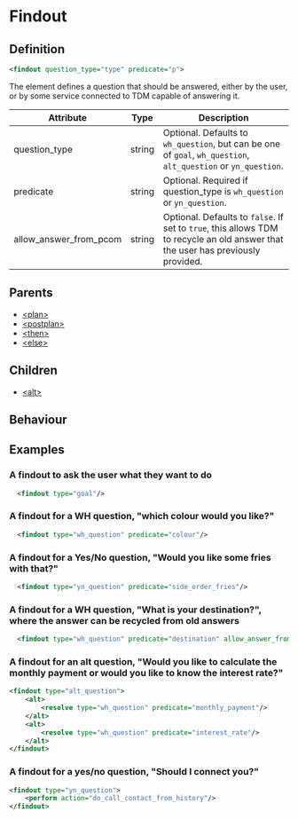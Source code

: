 # Findout
## Definition
```xml
<findout question_type="type" predicate="p">
```

The element defines a question that should be answered, either by the
user, or by some service connected to TDM capable of answering it.


Attribute | Type | Description |
--- | --- | --- |
question\_type | string | Optional. Defaults to `wh_question`, but can be one of `goal`, `wh_question`, `alt_question` or `yn_question`. |
predicate | string | Optional. Required if question\_type is `wh_question` or `yn_question`.|
allow\_answer\_from\_pcom | string | Optional. Defaults to `false`. If set to `true`, this allows TDM to recycle an old answer that the user has previously provided. |

## Parents
- [<plan\>](/dialog-domain-description-definition/domain/children/plan)
- [<postplan\>](/dialog-domain-description-definition/domain/children/postplan)
- [<then\>](/dialog-domain-description-definition/domain/children/if)
- [<else\>](/dialog-domain-description-definition/domain/children/if)

## Children
- [<alt\>](/dialog-domain-description-definition/domain/children/alt)


## Behaviour


## Examples
### A findout to ask the user what they want to do

```xml
  <findout type="goal"/>
```

### A findout for a WH question, "which colour would you like?"

```xml
  <findout type="wh_question" predicate="colour"/>
```

### A findout for a Yes/No question, "Would you like some fries with that?"

```xml
  <findout type="yn_question" predicate="side_order_fries"/>
```

### A findout for a WH question, "What is your destination?", where the answer can be recycled from old answers

```xml
  <findout type="wh_question" predicate="destination" allow_answer_from_pcom="true"/>
```

### A findout for an alt question, "Would you like to calculate the monthly payment or would you like to know the interest rate?"

```xml
<findout type="alt_question">
    <alt>
        <resolve type="wh_question" predicate="monthly_payment"/>
    </alt>
    <alt>
        <resolve type="wh_question" predicate="interest_rate"/>
    </alt>
</findout>
```

### A findout for a yes/no question, "Should I connect you?"

```xml
<findout type="yn_question">
    <perform action="do_call_contact_from_history"/>
</findout>
```
